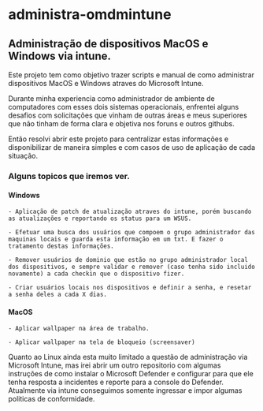 # administra-omdmintune
## **Administração de dispositivos MacOS e Windows via intune.**

Este projeto tem como objetivo trazer scripts e manual de como administrar dispositivos MacOS e Windows atraves do Microsoft Intune. 

Durante minha experiencia como administrador de ambiente de computadores com esses dois sistemas operacionais, enfrentei alguns desafios com solicitações que vinham de outras áreas e meus superiores que não tinham de forma clara e objetiva nos foruns e outros githubs. 

Então resolvi abrir este projeto para centralizar estas informações e disponibilizar de maneira simples e com casos de uso de aplicação de cada situação. 

### **Alguns topicos que iremos ver.**

#### **Windows**

    - Aplicação de patch de atualização atraves do intune, porém buscando as atualizações e reportando os status para um WSUS.

    - Efetuar uma busca dos usuários que compoem o grupo administrador das maquinas locais e guarda esta informação em um txt. E fazer o tratamento destas informações. 

    - Remover usuários de dominio que estão no grupo administrador local dos dispositivos, e sempre validar e remover (caso tenha sido incluido novamente) a cada checkin que o dispositivo fizer.

    - Criar usuários locais nos dispositivos e definir a senha, e resetar a senha deles a cada X dias. 

#### **MacOS**

    - Aplicar wallpaper na área de trabalho. 

    - Aplicar wallpaper na tela de bloqueio (screensaver)


Quanto ao Linux ainda esta muito limitado a questão de administração via Microsoft Intune, mas irei abrir um outro repositorio com algumas instruções de como instalar o Microsoft Defender e configurar para que ele tenha resposta a incidentes e reporte para a console do Defender. Atualmente via intune conseguimos somente ingressar e impor algumas politicas de conformidade. 


